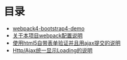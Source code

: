 # 目录

* [webpack4-bootstrap4-demo](README.md)
* [关于本项目webpack配置说明](./doc/webpack_project_description.md)
* [使用html5自带表单验证并且用ajax提交的说明](./doc/use_html5_form_validation.md)
* [Http/Ajax统一显示Loading的说明](./doc/http_show_loading.md)

